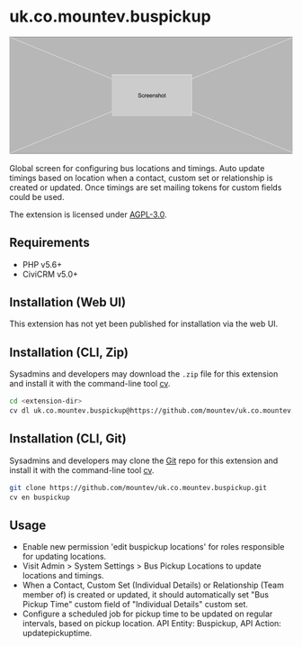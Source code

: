 # uk.co.mountev.buspickup

![Screenshot](/images/screenshot.png)

Global screen for configuring bus locations and timings. Auto update timings based on location when a contact, custom set or relationship is created or updated. Once timings are set mailing tokens for custom fields could be used.

The extension is licensed under [AGPL-3.0](LICENSE.txt).

## Requirements

* PHP v5.6+
* CiviCRM v5.0+

## Installation (Web UI)

This extension has not yet been published for installation via the web UI.

## Installation (CLI, Zip)

Sysadmins and developers may download the `.zip` file for this extension and
install it with the command-line tool [cv](https://github.com/civicrm/cv).

```bash
cd <extension-dir>
cv dl uk.co.mountev.buspickup@https://github.com/mountev/uk.co.mountev.buspickup/archive/master.zip
```

## Installation (CLI, Git)

Sysadmins and developers may clone the [Git](https://en.wikipedia.org/wiki/Git) repo for this extension and
install it with the command-line tool [cv](https://github.com/civicrm/cv).

```bash
git clone https://github.com/mountev/uk.co.mountev.buspickup.git
cv en buspickup
```

## Usage

- Enable new permission 'edit buspickup locations' for roles responsible for updating locations.
- Visit Admin > System Settings > Bus Pickup Locations to update locations and timings.
- When a Contact, Custom Set (Individual Details) or Relationship (Team member of) is created or updated, it should automatically set "Bus Pickup Time" custom field of "Individual Details" custom set.
- Configure a scheduled job for pickup time to be updated on regular intervals, based on pickup location. API Entity: Buspickup, API Action: updatepickuptime.
